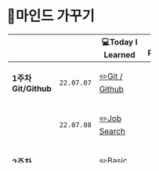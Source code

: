 # 😤마인드 가꾸기

<table style="border-collapse: collapse; width: 57.7907%; height: 262px; margin: 3;">
    <thead>
        <tr>
            <th class="빈칸" style="width: 100px;">&nbsp;</th>
            <th class="빈칸" style="width: 100px;" align="center">&nbsp;</th>
            <th class="Learned" style="width: 200px;" align="center">💻Today I Learned</th>
            <th class="Record" style="width: 100px;" align="center">📝Record</th>
            <th class="Important" style="width: 100px;" align="center">🤓Important</th>
        </tr>
    </thead>
    <tbody>
        <tr>
            <td class="1주차" style="width: 100px;"><b>1주차 Git/Github</b></td>
            <td class="date" style="width: 100px;" align="center"><code>22.07.07</code></td>
            <td class="Learned" style="width: 200px;" align="left">

[✏️Git / Github](1%EC%A3%BC%EC%B0%A8%202022.07/TIL%2007.07.md)
            </td>
            <td class="Record" style="width: 100px;" align="center">&nbsp;✅</td>
            <td class="Important" style="width: 100px;" align="center">&nbsp;Add, Commit, Push, Pull, Merge</td>
        </tr>
        <tr>
            <td class="1주차" style="width: 100px;">&nbsp;</td>
            <td class="date" style="width: 100px;" align="center"><code>22.07.08</code></td>
            <td class="Learned" style="width: 200px;" align="left">
            
[✏️Job Search](1%EC%A3%BC%EC%B0%A8%202022.07/TIL%2007.08.md)
            </td>
            <td class="Record" style="width: 100px;" align="center">&nbsp;✅</td>
            <td class="Important" style="width: 100px;" align="center">&nbsp;What kind of developer will I be?</td>
        </tr>
        <tr>
            <td class="2주차" style="width: 100px;"><b>2주차 Python</b></td>
            <td class="date" style="width: 100px;" align="center"><code>22.07.11</code></td>
             <td class="Learned" style="width: 200px;" align="left">
            
[✏️Basic Python](2%EC%A3%BC%EC%B0%A8%202022.07/07.11.md)
            </td>
            <td class="Record" style="width: 100px;" align="center">&nbsp;✅</td>
            <td class="Important" style="width: 100px;" align="center">&nbsp;Code Grammar</td>
        </tr>
        <tr>
            <td class="2주차" style="width: 100px;"></td>
            <td class="date" style="width: 100px;" align="center"><code>22.07.12</code></td>
            <td class="Learned" style="width: 200px;" align="left">
            
[✏️Jump To Python](2%EC%A3%BC%EC%B0%A8%202022.07/07.12.md)
            </td>
            <td class="Record" style="width: 100px;" align="center">&nbsp;✅</td>
            <td class="Important" style="width: 100px;" align="center">&nbsp;for, while, continue, break</td>
        </tr>
         <tr>
            <td class="2주차" style="width: 100px;"></td>
            <td class="date" style="width: 100px;" align="center"><code>22.07.13</code></td>
            <td class="Learned" style="width: 200px;" align="left">
            
[✏️Python Function](2%EC%A3%BC%EC%B0%A8%202022.07/07.13.md)
            </td>
            <td class="Record" style="width: 100px;" align="center">&nbsp;✅</td>
            <td class="Important" style="width: 100px;" align="center">&nbsp;Function</td>
        </tr>
         <tr>
            <td class="2주차" style="width: 100px;"></td>
            <td class="date" style="width: 100px;" align="center"><code>22.07.14</code></td>
            <td class="Learned" style="width: 200px;" align="left">
            
[✏️Python Dictionary](2%EC%A3%BC%EC%B0%A8%202022.07/07.14.md)
            </td>
            <td class="Record" style="width: 100px;" align="center">&nbsp;✅</td>
            <td class="Important" style="width: 100px;" align="center">&nbsp;Methods, list, String, Dictionary</td>
        </tr>
        <tr>
            <td class="2주차" style="width: 100px;"></td>
            <td class="date" style="width: 100px;" align="center"><code>22.07.15</code></td>
            <td class="Learned" style="width: 200px;" align="left">
            
[✏️Python JASON](2%EC%A3%BC%EC%B0%A8%202022.07/07.15.md)
            </td>
            <td class="Record" style="width: 100px;" align="center">&nbsp;✅</td>
            <td class="Important" style="width: 100px;" align="center">&nbsp;import JSON, with open, dumps, loads</td>
        </tr>
        <tr>
            <td class="3주차" style="width: 100px;"><b>3주차 Python</b></td>
            <td class="date" style="width: 100px;" align="center"><code>22.07.18</code></td>
             <td class="Learned" style="width: 200px;" align="left">
            
[✏️Error Debugging](3%EC%A3%BC%EC%B0%A8%202022.07/07.18.md)
            </td>
            <td class="Record" style="width: 100px;" align="center">&nbsp;✅</td>
            <td class="Important" style="width: 100px;" align="center">&nbsp;debugging</td>
        </tr>
        <tr>
            <td class="3주차" style="width: 100px;"></td>
            <td class="date" style="width: 100px;" align="center"><code>22.07.19</code></td>
             <td class="Learned" style="width: 200px;" align="left">
            
[✏️Python OOP](3%EC%A3%BC%EC%B0%A8%202022.07/07.19.md)
            </td>
            <td class="Record" style="width: 100px;" align="center">&nbsp;✅</td>
            <td class="Important" style="width: 100px;" align="center">&nbsp;OOP, ClASS</td>
        </tr>
    </tbody>
</table>
